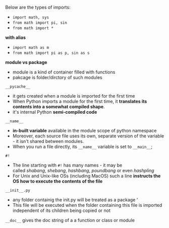 
Below are the types of imports:
- `import math, sys`
- `from math import pi, sin`
- `from math import *`

**with alias**
- `import math as m`
- `from math import pi as p, sin as s`


**module vs package**
- module is a kind of container filled with functions
- pakcage is folder/dirctory of such modules


`__pycache__`
- it gets created when a module is imported for the first time
- When Python imports a module for the first time, it **translates its contents into a somewhat compiled shape**.
- it's internal Python **semi-compiled code**

`__name__`
- **in-built variable** available in the module scope of python namespace
- Moreover, each source file uses its own, separate version of the variable - it isn't shared between modules.
- When you run a file directly, its `__name__` variable is set to `__main__`;

`#!`
- The line starting with `#!` has many names - it may be called _shabang_, _shebang_, _hashbang_, _poundbang_ or even _hashpling_ 
- For Unix and Unix-like OSs (including MacOS) such a line **instructs the OS how to execute the contents of the file** 

`__init__.py`
- any folder containig the init.py will be treated as a package '
- This file will be executed when the folder containing this file is imported independent of its children being copied or not

`__doc__`
gives the doc string of a a function or class or module